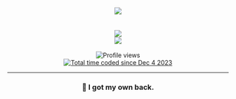 <h1 align="center">
 <img src="https://readme-typing-svg.herokuapp.com/?font=Righteous&size=35&center=true&vCenter=true&width=500&height=70&duration=4000&lines=Hi+There!+👋;+I'm+Kr0kss!;" />
</h1>

<br/>
<div style="display: inline_block" align="center">
    <img src="https://skillicons.dev/icons?i=html,css,vscode,github,git,r" /><br>
    <img src="https://skillicons.dev/icons?i=nodejs,javascript,typescript,nextjs,mysql" /><br>
</div>

<br>

<div align="center">
    <img src="https://komarev.com/ghpvc/?username=Kr0kss&color=green" alt="Profile views" />
</div>

<div align="center">
    <a href="https://wakatime.com/@kroksj">
        <img src="https://wakatime.com/badge/user/018c360e-1655-47ad-8899-0e901e656f3b.svg"
            alt="Total time coded since Dec 4 2023" />
    </a>
</div>

</div>

<hr>

<h3 align='center'>
    🚀 I got my own back.
</h3>

